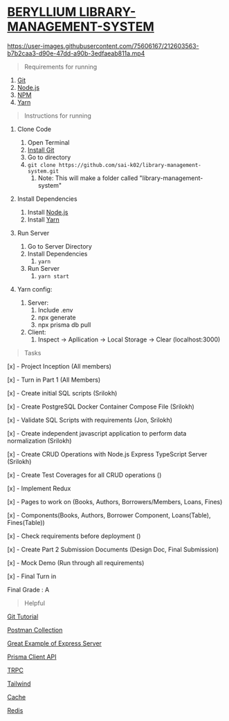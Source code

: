# [BERYLLIUM LIBRARY-MANAGEMENT-SYSTEM](https://lms-ui-service-hdzl5gs7hq-vp.a.run.app/)

https://user-images.githubusercontent.com/75606167/212603563-b7b2caa3-d90e-47dd-a90b-3edfaeab811a.mp4

> Requirements for running

1. [Git](https://github.com/git-guides/install-git)
2. [Node.js](https://nodejs.org)
3. [NPM](https://www.npmjs.com/)
4. [Yarn](https://yarnpkg.com/)

> Instructions for running

1. Clone Code
   1. Open Terminal
   2. [Install Git](https://github.com/git-guides/install-git)
   3. Go to directory 
   4. `git clone https://github.com/sai-k02/library-management-system.git`
      1. Note: This will make a folder called "library-management-system"

2. Install Dependencies
   1. Install [Node.js](https://nodejs.org)
   2. Install [Yarn](https://yarnpkg.com/) 

3. Run Server
   1. Go to Server Directory
   2. Install Dependencies 
      1. `yarn` 
   3. Run Server
      1. `yarn start`

4. Yarn config:
   1. Server: 
      1. Include .env
      2. npx generate
      3. npx prisma db pull
   2. Client:
      1. Inspect -> Apllication -> Local Storage -> Clear (localhost:3000)

> Tasks

[x] - Project Inception (All members)

[x] - Turn in Part 1 (All Members)

[x] - Create initial SQL scripts (Srilokh)

[x] - Create PostgreSQL Docker Container Compose File (Srilokh)

[x] - Validate SQL Scripts with requirements (Jon, Srilokh)

[x] -  Create independent javascript application to perform data normalization (Srilokh)

[x] - Create CRUD Operations with Node.js Express TypeScript Server (Srilokh)

[x] - Create Test Coverages for all CRUD operations ()

[x] - Implement Redux 

[x] - Pages to work on (Books, Authors, Borrowers/Members, Loans, Fines)

[x] - Components(Books, Authors, Borrower Component, Loans(Table), Fines(Table))

[x] - Check requirements before deployment ()

[x] - Create Part 2 Submission Documents (Design Doc, Final Submission)

[x] - Mock Demo (Run through all requirements)

[x] - Final Turn in

Final Grade : A



> Helpful

[Git Tutorial](https://www.w3schools.com/git/)

[Postman Collection](https://www.getpostman.com/collections/f8032c1c6cde4334f979)

[Great Example of Express Server](https://github.com/geshan/expressjs-structure/blob/master/src/services/programmingLanguages.service.js)

[Prisma Client API](https://www.prisma.io/docs/reference/api-reference/prisma-client-reference#create)

[TRPC](https://trpc.io/docs/v10/)

[Tailwind](https://tailwindui.com/?ref=top)

[Cache](https://yunpengn.github.io/blog/2019/05/04/consistent-redis-sql/)

[Redis](https://www.techaheadcorp.com/blog/enhance-database-performance-with-redis/)


